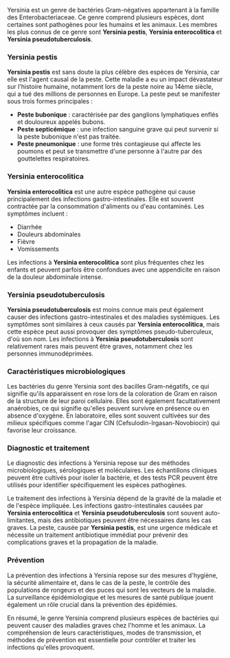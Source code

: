 Yersinia est un genre de bactéries Gram-négatives appartenant à la famille des Enterobacteriaceae. Ce genre comprend plusieurs espèces, dont certaines sont pathogènes pour les humains et les animaux. Les membres les plus connus de ce genre sont **Yersinia pestis**, **Yersinia enterocolitica** et **Yersinia pseudotuberculosis**.

### Yersinia pestis

**Yersinia pestis** est sans doute la plus célèbre des espèces de Yersinia, car elle est l'agent causal de la peste. Cette maladie a eu un impact dévastateur sur l'histoire humaine, notamment lors de la peste noire au 14ème siècle, qui a tué des millions de personnes en Europe. La peste peut se manifester sous trois formes principales :

- **Peste bubonique** : caractérisée par des ganglions lymphatiques enflés et douloureux appelés bubons.
- **Peste septicémique** : une infection sanguine grave qui peut survenir si la peste bubonique n'est pas traitée.
- **Peste pneumonique** : une forme très contagieuse qui affecte les poumons et peut se transmettre d'une personne à l'autre par des gouttelettes respiratoires.

### Yersinia enterocolitica

**Yersinia enterocolitica** est une autre espèce pathogène qui cause principalement des infections gastro-intestinales. Elle est souvent contractée par la consommation d'aliments ou d'eau contaminés. Les symptômes incluent :

- Diarrhée
- Douleurs abdominales
- Fièvre
- Vomissements

Les infections à **Yersinia enterocolitica** sont plus fréquentes chez les enfants et peuvent parfois être confondues avec une appendicite en raison de la douleur abdominale intense.

### Yersinia pseudotuberculosis

**Yersinia pseudotuberculosis** est moins connue mais peut également causer des infections gastro-intestinales et des maladies systémiques. Les symptômes sont similaires à ceux causés par **Yersinia enterocolitica**, mais cette espèce peut aussi provoquer des symptômes pseudo-tuberculeux, d'où son nom. Les infections à **Yersinia pseudotuberculosis** sont relativement rares mais peuvent être graves, notamment chez les personnes immunodéprimées.

### Caractéristiques microbiologiques

Les bactéries du genre Yersinia sont des bacilles Gram-négatifs, ce qui signifie qu'ils apparaissent en rose lors de la coloration de Gram en raison de la structure de leur paroi cellulaire. Elles sont également facultativement anaérobies, ce qui signifie qu'elles peuvent survivre en présence ou en absence d'oxygène. En laboratoire, elles sont souvent cultivées sur des milieux spécifiques comme l'agar CIN (Cefsulodin-Irgasan-Novobiocin) qui favorise leur croissance.

### Diagnostic et traitement

Le diagnostic des infections à Yersinia repose sur des méthodes microbiologiques, sérologiques et moléculaires. Les échantillons cliniques peuvent être cultivés pour isoler la bactérie, et des tests PCR peuvent être utilisés pour identifier spécifiquement les espèces pathogènes.

Le traitement des infections à Yersinia dépend de la gravité de la maladie et de l'espèce impliquée. Les infections gastro-intestinales causées par **Yersinia enterocolitica** et **Yersinia pseudotuberculosis** sont souvent auto-limitantes, mais des antibiotiques peuvent être nécessaires dans les cas graves. La peste, causée par **Yersinia pestis**, est une urgence médicale et nécessite un traitement antibiotique immédiat pour prévenir des complications graves et la propagation de la maladie.

### Prévention

La prévention des infections à Yersinia repose sur des mesures d'hygiène, la sécurité alimentaire et, dans le cas de la peste, le contrôle des populations de rongeurs et des puces qui sont les vecteurs de la maladie. La surveillance épidémiologique et les mesures de santé publique jouent également un rôle crucial dans la prévention des épidémies.

En résumé, le genre Yersinia comprend plusieurs espèces de bactéries qui peuvent causer des maladies graves chez l'homme et les animaux. La compréhension de leurs caractéristiques, modes de transmission, et méthodes de prévention est essentielle pour contrôler et traiter les infections qu'elles provoquent.